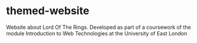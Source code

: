 # themed-website

Website about Lord Of The Rings. Developed as part of a coursework of the module Introduction to Web Technologies at the University of East London
